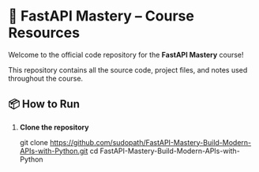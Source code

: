 # 🚀 FastAPI Mastery – Course Resources

Welcome to the official code repository for the **FastAPI Mastery** course!

This repository contains all the source code, project files, and notes used throughout the course.

## 📦 How to Run

1. **Clone the repository**  

   git clone https://github.com/sudopath/FastAPI-Mastery-Build-Modern-APIs-with-Python.git
   cd FastAPI-Mastery-Build-Modern-APIs-with-Python
